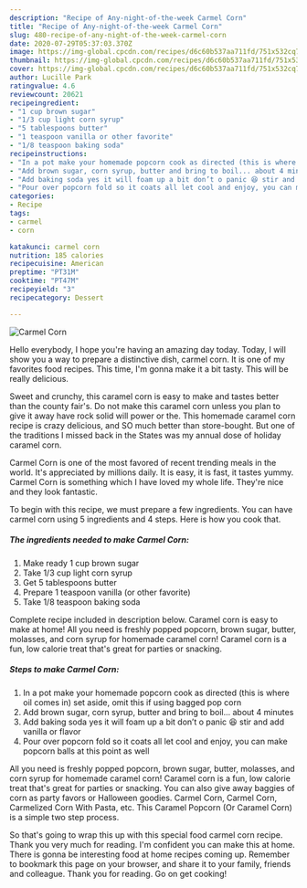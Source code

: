 ```yaml
---
description: "Recipe of Any-night-of-the-week Carmel Corn"
title: "Recipe of Any-night-of-the-week Carmel Corn"
slug: 480-recipe-of-any-night-of-the-week-carmel-corn
date: 2020-07-29T05:37:03.370Z
image: https://img-global.cpcdn.com/recipes/d6c60b537aa711fd/751x532cq70/carmel-corn-recipe-main-photo.jpg
thumbnail: https://img-global.cpcdn.com/recipes/d6c60b537aa711fd/751x532cq70/carmel-corn-recipe-main-photo.jpg
cover: https://img-global.cpcdn.com/recipes/d6c60b537aa711fd/751x532cq70/carmel-corn-recipe-main-photo.jpg
author: Lucille Park
ratingvalue: 4.6
reviewcount: 20621
recipeingredient:
- "1 cup brown sugar"
- "1/3 cup light corn syrup"
- "5 tablespoons butter"
- "1 teaspoon vanilla or other favorite"
- "1/8 teaspoon baking soda"
recipeinstructions:
- "In a pot make your homemade popcorn cook as directed (this is where oil comes in) set aside, omit this if using bagged pop corn"
- "Add brown sugar, corn syrup, butter and bring to boil... about 4 minutes"
- "Add baking soda yes it will foam up a bit don’t o panic 😆 stir and add vanilla or flavor"
- "Pour over popcorn fold so it coats all let cool and enjoy, you can make popcorn balls at this point as well"
categories:
- Recipe
tags:
- carmel
- corn

katakunci: carmel corn 
nutrition: 185 calories
recipecuisine: American
preptime: "PT31M"
cooktime: "PT47M"
recipeyield: "3"
recipecategory: Dessert

---
```



![Carmel Corn](https://img-global.cpcdn.com/recipes/d6c60b537aa711fd/751x532cq70/carmel-corn-recipe-main-photo.jpg)

Hello everybody, I hope you're having an amazing day today. Today, I will show you a way to prepare a distinctive dish, carmel corn. It is one of my favorites food recipes. This time, I'm gonna make it a bit tasty. This will be really delicious.

Sweet and crunchy, this caramel corn is easy to make and tastes better than the county fair&#39;s. Do not make this caramel corn unless you plan to give it away have rock solid will power or the. This homemade caramel corn recipe is crazy delicious, and SO much better than store-bought. But one of the traditions I missed back in the States was my annual dose of holiday caramel corn.

Carmel Corn is one of the most favored of recent trending meals in the world. It's appreciated by millions daily. It is easy, it is fast, it tastes yummy. Carmel Corn is something which I have loved my whole life. They're nice and they look fantastic.


To begin with this recipe, we must prepare a few ingredients. You can have carmel corn using 5 ingredients and 4 steps. Here is how you cook that.

<!--inarticleads1-->

##### The ingredients needed to make Carmel Corn:

1. Make ready 1 cup brown sugar
1. Take 1/3 cup light corn syrup
1. Get 5 tablespoons butter
1. Prepare 1 teaspoon vanilla (or other favorite)
1. Take 1/8 teaspoon baking soda


Complete recipe included in description below. Caramel corn is easy to make at home! All you need is freshly popped popcorn, brown sugar, butter, molasses, and corn syrup for homemade caramel corn! Caramel corn is a fun, low calorie treat that&#39;s great for parties or snacking. 

<!--inarticleads2-->

##### Steps to make Carmel Corn:

1. In a pot make your homemade popcorn cook as directed (this is where oil comes in) set aside, omit this if using bagged pop corn
1. Add brown sugar, corn syrup, butter and bring to boil... about 4 minutes
1. Add baking soda yes it will foam up a bit don’t o panic 😆 stir and add vanilla or flavor
1. Pour over popcorn fold so it coats all let cool and enjoy, you can make popcorn balls at this point as well


All you need is freshly popped popcorn, brown sugar, butter, molasses, and corn syrup for homemade caramel corn! Caramel corn is a fun, low calorie treat that&#39;s great for parties or snacking. You can also give away baggies of corn as party favors or Halloween goodies. Carmel Corn, Carmel Corn, Carmelized Corn With Pasta, etc. This Caramel Popcorn (Or Caramel Corn) is a simple two step process. 

So that's going to wrap this up with this special food carmel corn recipe. Thank you very much for reading. I'm confident you can make this at home. There is gonna be interesting food at home recipes coming up. Remember to bookmark this page on your browser, and share it to your family, friends and colleague. Thank you for reading. Go on get cooking!
